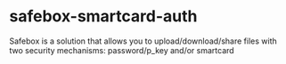# safebox-smartcard-auth
Safebox is a solution that allows you to upload/download/share files with two security mechanisms: password/p_key and/or smartcard
